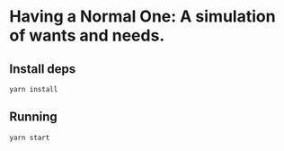 
# Having a Normal One: A simulation of wants and needs.

## Install deps
`yarn install`

## Running
`yarn start`
